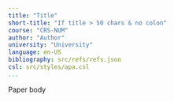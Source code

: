 ```yaml
---
title: "Title"
short-title: "If title > 50 chars & no colon"
course: "CRS-NUM"
author: "Author"
university: "University"
language: en-US
bibliography: src/refs/refs.json
csl: src/styles/apa.csl
...
```


Paper body
